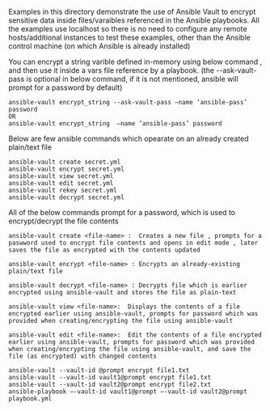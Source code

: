 Examples in this directory demonstrate the use of Ansible Vault to encrypt sensitive data inside files/varaibles referenced in
the Ansible playbooks. All the examples use localhost so there is no need to configure any remote hosts/additional instances to test these
examples, other than the Ansible control machine (on which Ansible is already installed)

You can encrypt a string varible defined in-memory using below command , and then use it inside a vars file reference by a playbook. (the --ask-vault-pass is optional in below command, if it is not mentioned, ansible will prompt for a password by default) 

```
ansible-vault encrypt_string --ask-vault-pass –name ‘ansible-pass’ password
OR 
ansible-vault encrypt_string  –name ‘ansible-pass’ password
```

Below are few ansible commands which opearate on an already created plain/text file

```
ansible-vault create secret.yml      
ansible-vault encrypt secret.yml
ansible-vault view secret.yml 
ansible-vault edit secret.yml 
ansible-vault rekey secret.yml
ansible-vault decrypt secret.yml
```


All of the below commands prompt for a password, which is used to encrypt/decrypt the file contents

```
ansible-vault create <file-name> :  Creates a new file , prompts for a paswword used to encrypt file contents and opens in edit mode , later saves the file as encrypted with the contents updated 
```

```
ansible-vault encrypt <file-name> : Encrypts an already-existing plain/text file 

ansible-vault decrypt <file-name> : Decrypts file which is earlier encrypted using ansible-vault and stores the file as plain-text
```

```
ansible-vault view <file-name>:  Displays the contents of a file encrypted earlier using ansible-vault, prompts for password which was provided when creating/encrypting the file using ansible-vault
```
  
```
ansible-vault edit <file-name>:  Edit the contents of a file encrypted earlier using ansible-vault, prompts for password which was provided when creating/encrypting the file using ansible-vault, and save the file (as encrypted) with changed contents  
```

```
ansible-vault --vault-id @prompt encrypt file1.txt
ansible-vault --vault-id vault1@prompt encrypt file1.txt
ansible-vault --vault-id vault2@prompt encrypt file2.txt
ansible-playbook –-vault-id vault1@prompt –-vault-id vault2@prompt playbook.yml
```
